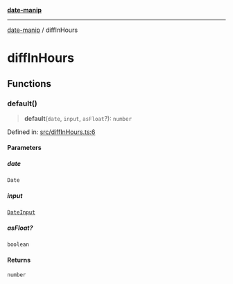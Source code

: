 [**date-manip**](index.md)

***

[date-manip](modules.md) / diffInHours

# diffInHours

## Functions

### default()

> **default**(`date`, `input`, `asFloat`?): `number`

Defined in: [src/diffInHours.ts:6](https://github.com/fengxinming/date-manip/blob/3800a276ff67972284419177dad55ada4d463d78/src/diffInHours.ts#L6)

#### Parameters

##### date

`Date`

##### input

[`DateInput`](types.md#dateinput)

##### asFloat?

`boolean`

#### Returns

`number`
